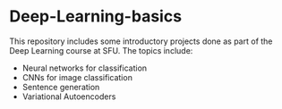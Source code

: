 # Deep-Learning-basics

This repository includes some introductory projects done as part of the Deep Learning course at SFU. The topics include:
- Neural networks for classification
- CNNs for image classification
- Sentence generation
- Variational Autoencoders
